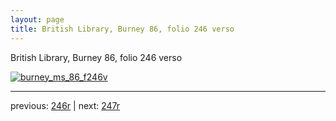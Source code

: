 ```yaml
---
layout: page
title: British Library, Burney 86, folio 246 verso
---
```


British Library, Burney 86, folio 246 verso

[![burney_ms_86_f246v](http://www.homermultitext.org/iipsrv?IIIF=/project/homer/pyramidal/deepzoom/bl/burney86imgs/v1/burney_ms_86_f246v.tif/full/800,/0/default.jpg)](http://www.homermultitext.org/ict2/?urn=urn:cite2:bl:burney86imgs.v1:burney_ms_86_f246v) 

---

previous:  [246r](../246r/) | next: [247r](../247r/)